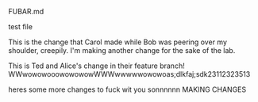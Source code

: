FUBAR.md

test file

This is the change that Carol made while Bob was peering over my shoulder, creepily.
I'm making another change for the sake of the lab.


This is Ted and Alice's change in their feature branch!
WWwowowooowowowowWWWwwwwwowowoas;dlkfaj;sdk23112323513



heres some more changes to fuck wit you sonnnnnn
MAKING CHANGES

